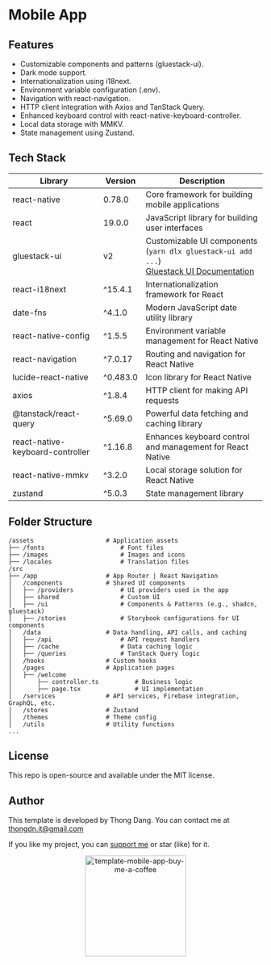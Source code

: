 # Mobile App

## Features

- Customizable components and patterns (gluestack-ui).
- Dark mode support.
- Internationalization using i18next.
- Environment variable configuration (.env).
- Navigation with react-navigation.
- HTTP client integration with Axios and TanStack Query.
- Enhanced keyboard control with react-native-keyboard-controller.
- Local data storage with MMKV.
- State management using Zustand.

## Tech Stack

| Library                          | Version  | Description                                                                                                                                            |
| -------------------------------- | -------- | ------------------------------------------------------------------------------------------------------------------------------------------------------ |
| react-native                     | 0.78.0   | Core framework for building mobile applications                                                                                                        |
| react                            | 19.0.0   | JavaScript library for building user interfaces                                                                                                        |
| gluestack-ui                     | v2       | Customizable UI components (`yarn dlx gluestack-ui add ...`) <br> [Gluestack UI Documentation](https://gluestack.io/ui/docs/components/all-components) |
| react-i18next                    | ^15.4.1  | Internationalization framework for React                                                                                                               |
| date-fns                         | ^4.1.0   | Modern JavaScript date utility library                                                                                                                 |
| react-native-config              | ^1.5.5   | Environment variable management for React Native                                                                                                       |
| react-navigation                 | ^7.0.17  | Routing and navigation for React Native                                                                                                                |
| lucide-react-native              | ^0.483.0 | Icon library for React Native                                                                                                                          |
| axios                            | ^1.8.4   | HTTP client for making API requests                                                                                                                    |
| @tanstack/react-query            | ^5.69.0  | Powerful data fetching and caching library                                                                                                             |
| react-native-keyboard-controller | ^1.16.8  | Enhances keyboard control and management for React Native                                                                                              |
| react-native-mmkv                | ^3.2.0   | Local storage solution for React Native                                                                                                                |
| zustand                          | ^5.0.3   | State management library                                                                                                                               |

## Folder Structure

```
/assets                    # Application assets
├── /fonts                     # Font files
├── /images                    # Images and icons
├── /locales                   # Translation files
/src
├── /app                   # App Router | React Navigation
│   /components            # Shared UI components
│   ├── /providers             # UI providers used in the app
│   ├── shared                 # Custom UI
│   ├── /ui                    # Components & Patterns (e.g., shadcn, gluestack)
│   ├── /stories               # Storybook configurations for UI components
│   /data                  # Data handling, API calls, and caching
│   ├── /api                   # API request handlers
│   ├── /cache                 # Data caching logic
│   ├── /queries               # TanStack Query logic
│   /hooks                 # Custom hooks
│   /pages                 # Application pages
│   ├── /welcome
│       ├── controller.ts          # Business logic
│       ├── page.tsx               # UI implementation
│   /services              # API services, Firebase integration, GraphQL, etc.
│   /stores                # Zustand
│   /themes                # Theme config
│   /utils                 # Utility functions
...
```

## License

This repo is open-source and available under the MIT license.

## Author

This template is developed by Thong Dang. You can contact me at thongdn.it@gmail.com

If you like my project, you can [support me][buy_me_a_coffee_url] or star (like) for it.

<p align="center">
<img src="https://media.giphy.com/media/hXMGQqJFlIQMOjpsKC/giphy.gif" alt="template-mobile-app-buy-me-a-coffee" style="aspect-ratio:385/405;" width="200"></p>

[//]: # 'reference links'
[buy_me_a_coffee_image_url]: https://media.giphy.com/media/hXMGQqJFlIQMOjpsKC/giphy.gif
[buy_me_a_coffee_url]: https://www.buymeacoffee.com/thongdn.it
